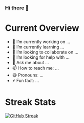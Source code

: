 ### Hi there 👋

<!--
**najrulislam38/najrulislam38** is a ✨ _special_ ✨ repository because its `README.md` (this file) appears on your GitHub profile.

Here are some ideas to get you started:
-->
# Current Overview

- 🔭 I’m currently working on ...
- 🌱 I’m currently learning ...
- 👯 I’m looking to collaborate on ...
- 🤔 I’m looking for help with ...
- 💬 Ask me about ...
- 📫 How to reach me: ...
- 😄 Pronouns: ...
- ⚡ Fun fact: ...



# Streak Stats
[![GitHub Streak](https://github-readme-streak-stats.herokuapp.com?user=najrulislam38)](https://git.io/streak-stats)
